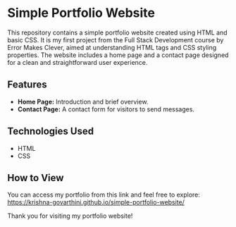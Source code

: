 # Simple Portfolio Website

This repository contains a simple portfolio website created using HTML and basic CSS. It is my first project from the Full Stack Development course by Error Makes Clever, aimed at understanding HTML tags and CSS styling properties. The website includes a home page and a contact page designed for a clean and straightforward user experience.

## Features

- **Home Page:** Introduction and brief overview.
- **Contact Page:** A contact form for visitors to send messages.

## Technologies Used

- HTML
- CSS

## How to View

You can access my portfolio from this link and feel free to explore: https://krishna-govarthini.github.io/simple-portfolio-website/

Thank you for visiting my portfolio website!
